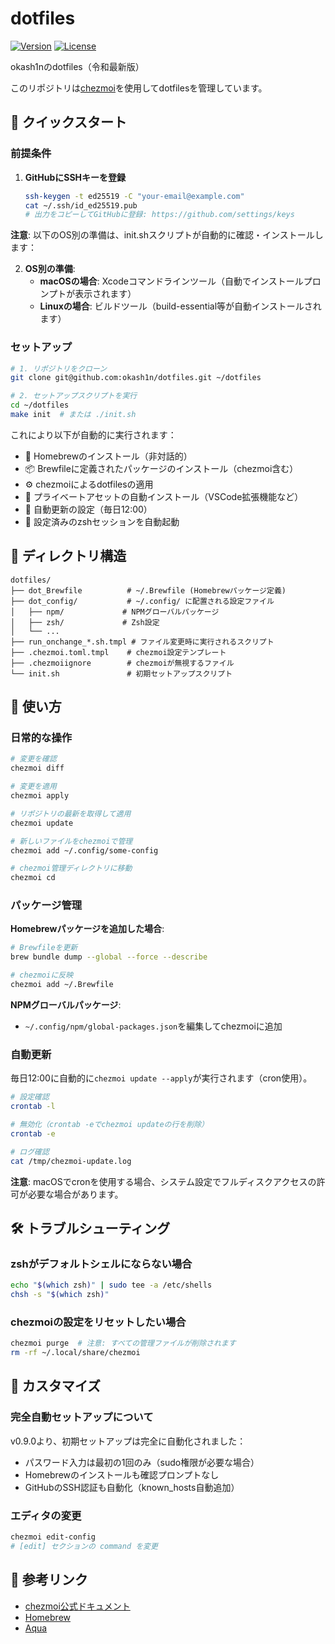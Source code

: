 # dotfiles

[![Version](https://img.shields.io/badge/version-0.9.2-blue.svg)](https://github.com/okash1n/dotfiles/releases)
[![License](https://img.shields.io/badge/license-MIT-green.svg)](LICENSE)

okash1nのdotfiles（令和最新版）

このリポジトリは[chezmoi](https://www.chezmoi.io/)を使用してdotfilesを管理しています。

## 🚀 クイックスタート

### 前提条件

1. **GitHubにSSHキーを登録**
   ```bash
   ssh-keygen -t ed25519 -C "your-email@example.com"
   cat ~/.ssh/id_ed25519.pub
   # 出力をコピーしてGitHubに登録: https://github.com/settings/keys
   ```

**注意**: 以下のOS別の準備は、init.shスクリプトが自動的に確認・インストールします：

2. **OS別の準備**:
   - **macOSの場合**: Xcodeコマンドラインツール（自動でインストールプロンプトが表示されます）
   - **Linuxの場合**: ビルドツール（build-essential等が自動インストールされます）

### セットアップ

```bash
# 1. リポジトリをクローン
git clone git@github.com:okash1n/dotfiles.git ~/dotfiles

# 2. セットアップスクリプトを実行
cd ~/dotfiles
make init  # または ./init.sh
```

これにより以下が自動的に実行されます：
- 🍺 Homebrewのインストール（非対話的）
- 📦 Brewfileに定義されたパッケージのインストール（chezmoi含む）
- ⚙️ chezmoiによるdotfilesの適用
- 🔐 プライベートアセットの自動インストール（VSCode拡張機能など）
- 🔄 自動更新の設定（毎日12:00）
- 🚀 設定済みのzshセッションを自動起動

## 📁 ディレクトリ構造

```
dotfiles/
├── dot_Brewfile          # ~/.Brewfile (Homebrewパッケージ定義)
├── dot_config/           # ~/.config/ に配置される設定ファイル
│   ├── npm/             # NPMグローバルパッケージ
│   ├── zsh/             # Zsh設定
│   └── ...
├── run_onchange_*.sh.tmpl # ファイル変更時に実行されるスクリプト
├── .chezmoi.toml.tmpl    # chezmoi設定テンプレート
├── .chezmoiignore        # chezmoiが無視するファイル
└── init.sh               # 初期セットアップスクリプト
```

## 🔧 使い方

### 日常的な操作

```bash
# 変更を確認
chezmoi diff

# 変更を適用
chezmoi apply

# リポジトリの最新を取得して適用
chezmoi update

# 新しいファイルをchezmoiで管理
chezmoi add ~/.config/some-config

# chezmoi管理ディレクトリに移動
chezmoi cd
```

### パッケージ管理

**Homebrewパッケージを追加した場合**:
```bash
# Brewfileを更新
brew bundle dump --global --force --describe

# chezmoiに反映
chezmoi add ~/.Brewfile
```

**NPMグローバルパッケージ**:
- `~/.config/npm/global-packages.json`を編集してchezmoiに追加

### 自動更新

毎日12:00に自動的に`chezmoi update --apply`が実行されます（cron使用）。

```bash
# 設定確認
crontab -l

# 無効化（crontab -eでchezmoi updateの行を削除）
crontab -e

# ログ確認
cat /tmp/chezmoi-update.log
```

**注意**: macOSでcronを使用する場合、システム設定でフルディスクアクセスの許可が必要な場合があります。

## 🛠 トラブルシューティング

### zshがデフォルトシェルにならない場合

```bash
echo "$(which zsh)" | sudo tee -a /etc/shells
chsh -s "$(which zsh)"
```

### chezmoiの設定をリセットしたい場合

```bash
chezmoi purge  # 注意: すべての管理ファイルが削除されます
rm -rf ~/.local/share/chezmoi
```

## 📝 カスタマイズ

### 完全自動セットアップについて

v0.9.0より、初期セットアップは完全に自動化されました：
- パスワード入力は最初の1回のみ（sudo権限が必要な場合）
- Homebrewのインストールも確認プロンプトなし
- GitHubのSSH認証も自動化（known_hosts自動追加）

### エディタの変更

```bash
chezmoi edit-config
# [edit] セクションの command を変更
```

## 🔗 参考リンク

- [chezmoi公式ドキュメント](https://www.chezmoi.io/)
- [Homebrew](https://brew.sh/)
- [Aqua](https://aquaproj.github.io/)